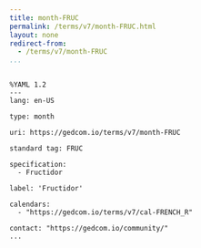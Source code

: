 ```yaml
---
title: month-FRUC
permalink: /terms/v7/month-FRUC.html
layout: none
redirect-from:
  - /terms/v7/month-FRUC
...
```


```

%YAML 1.2
---
lang: en-US

type: month

uri: https://gedcom.io/terms/v7/month-FRUC

standard tag: FRUC

specification:
  - Fructidor

label: 'Fructidor'

calendars:
  - "https://gedcom.io/terms/v7/cal-FRENCH_R"

contact: "https://gedcom.io/community/"
...

```
